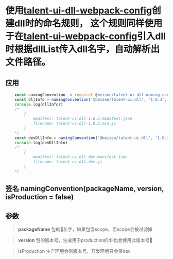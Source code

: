 # 使用[talent-ui-dll-webpack-config]()创建dll时的命名规则， 这个规则同样使用于在[talent-ui-webpack-config]()引入dll时根据dllList传入dll名字，自动解析出文件路径。

## 应用

```js
    const namingConvention  = require('@beisen/talent-ui-dll-naming-convention');
    const dllInfo = namingConvention('@beisen/talent-ui-dll', '1.0.3', true);
    console.log(dllInfor)
    /*
        {
            manifest: talent-ui-dll-1.0.3.manifest.json
            filename: talent-ui-dll-1.0.3.min.js
        }
    */
    const devDllInfo = namingConvention('@beisen/talent-ui-dll', '1.0.3', false)
    console.log(devDllInfo)
    /*
        {
            manifest: talent-ui-dll.dev.manifest.json
            filename: talent-ui-dll.dev.js
        }
    */
```

## 签名 namingConvention(packageName, version, isProduction = false)

## 参数
> **packageName**  包的名字，如果包含scope，但scope会被过滤掉

> **version** 包的版本号，生成用于production的dll也会使用此版本号

> isProduction 生产环境会带版本号，开发环境只会带dev